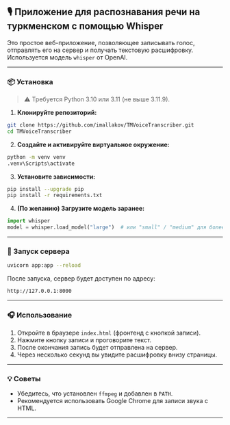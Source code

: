 ## 🎙️ Приложение для распознавания речи на туркменском с помощью Whisper

Это простое веб-приложение, позволяющее записывать голос, отправлять его на сервер и получать текстовую расшифровку. Используется модель `whisper` от OpenAI.

---

### 📦 Установка

> ⚠️ Требуется Python 3.10 или 3.11 (не выше 3.11.9).

1. **Клонируйте репозиторий:**

```bash
git clone https://github.com/imallakov/TMVoiceTranscriber.git
cd TMVoiceTranscriber
```

2. **Создайте и активируйте виртуальное окружение:**

```bash
python -m venv venv
.venv\Scripts\activate
```

3. **Установите зависимости:**

```bash
pip install --upgrade pip
pip install -r requirements.txt
```

4. **(По желанию) Загрузите модель заранее:**

```python
import whisper
model = whisper.load_model("large")  # или "small" / "medium" для более лёгкой модели
```

---

### 🚀 Запуск сервера

```bash
uvicorn app:app --reload
```

После запуска, сервер будет доступен по адресу:

```
http://127.0.0.1:8000
```

---

### 🎧 Использование

1. Откройте в браузере `index.html` (фронтенд с кнопкой записи).
2. Нажмите кнопку записи и проговорите текст.
3. После окончания запись будет отправлена на сервер.
4. Через несколько секунд вы увидите расшифровку внизу страницы.

---

### 💡 Советы

- Убедитесь, что установлен `ffmpeg` и добавлен в `PATH`.
- Рекомендуется использовать Google Chrome для записи звука с HTML.

---
